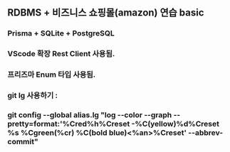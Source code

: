 ## RDBMS + 비즈니스 쇼핑몰(amazon) 연습 basic

### Prisma + SQLite + PostgreSQL

### VScode 확장 Rest Client 사용됨.

### 프리즈마 Enum 타입 사용됨.

### git lg 사용하기 :

### git config --global alias.lg "log --color --graph --pretty=format:'%Cred%h%Creset -%C(yellow)%d%Creset %s %Cgreen(%cr) %C(bold blue)<%an>%Creset' --abbrev-commit"
